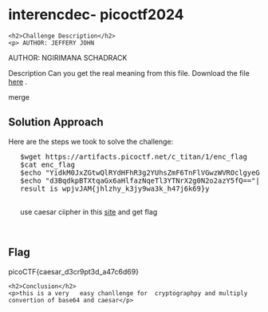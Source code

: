 <!DOCTYPE html>
<html>

<body>
    <h1>interencdec- picoctf2024</h1>

    <h2>Challenge Description</h2>
    <p> AUTHOR: JEFFERY JOHN
AUTHOR: NGIRIMANA SCHADRACK

Description
Can you get the real meaning from this file.
Download the file  <a href="https://artifacts.picoctf.net/c_titan/1/enc_flag">here</a> .
</p>
merge
    <h2>Solution Approach</h2>
    <p>Here are the steps we took to solve the challenge:</p>
    <ol>
  <pre>
$wget https://artifacts.picoctf.net/c_titan/1/enc_flag
$cat enc_flag
$echo "YidkM0JxZGtwQlRYdHFhR3g2YUhsZmF6TnFlVGwzWVROclgyeG9OakJzTURCcGZRPT0nCg=="|base64 -d
$echo "d3BqdkpBTXtqaGx6aHlfazNqeTl3YTNrX2g0N2o2azY5fQ=="|base64 -d
result is wpjvJAM{jhlzhy_k3jy9wa3k_h47j6k69}y

 
</pre>
use caesar ciipher in this <a href="https://www.dcode.fr/caesar-cipher">site</a> and get flag
    </ol>
<br>
    <h2>Flag</h2>
    <p class="flag">picoCTF{caesar_d3cr9pt3d_a47c6d69}

</p>

    <h2>Conclusion</h2>
    <p>this is a very   easy chanllenge for  cryptographpy and multiply convertion of base64 and caesar</p>
</body>

 


